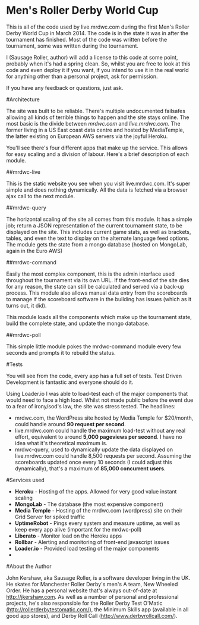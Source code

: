 Men's Roller Derby World Cup
=====

This is all of the code used by live.mrdwc.com during the first Men's Roller Derby World Cup in March 2014. The code is in the state it was in after the tournament has finished. Most of the code was written before the tournament, some was written during the tournament.

I (Sausage Roller, author) will add a license to this code at some point, probably when it's had a spring clean. So, whilst you are free to look at this code and even deploy it if you want,  if you intend to use it in the real world for anything other than a personal project, ask for permission.

If you have any feedback or questions, just ask.

#Architecture

The site was built to be reliable. There's multiple undocumented failsafes allowing all kinds of terrible things to happen and the site stays online. The most basic is the divide between _mrdwc.com_ and _live.mrdwc.com_. The former living in a US East coast data centre and hosted by MediaTemple, the latter existing on European AWS servers via the joyful Heroku.

You'll see there's four different apps that make up the service. This allows for easy scaling and a division of labour. Here's a brief description of each module.

##mrdwc-live

This is the static website you see when you visit live.mrdwc.com. It's super simple and does nothing dynamically. All the data is fetched via a browser ajax call to the next module.

##mrdwc-query

The horizontal scaling of the site all comes from this module. It has a simple job; return a JSON representation of the current tournament state, to be displayed on the site. This includes current game stats, as well as brackets, tables, and even the text to display on the alternate language feed options. The module gets the state from a mongo database (hosted on MongoLab, again in the Euro AWS)

##mrdwc-command

Easily the most complex component, this is the admin interface used throughout the tournament via its own URL. If the front-end of the site dies for any reason, the state can still be calculated and served via a back-up process. This module also allows manual data entry from the scoreboards to manage if the scoreboard software in the building has issues (which as it turns out, it did).

This module loads all the components which make up the tournament state, build the complete state, and update the mongo database.

##mrdwc-poll 

This simple little module pokes the mrdwc-command module every few seconds and prompts it to rebuild the status.

#Tests

You will see from the code, every app has a full set of tests. Test Driven Development is fantastic and everyone should do it.

Using Loader.io I was able to load-test each of the major components that would need to face a high load. Whilst not made public before the event due to a fear of irony/sod's law, the site was stress tested. The headlines:

* mrdwc.com, the WordPress site hosted by Media Temple for $20/month, could handle around **90 request per second**.
* live.mrdwc.com could handle the maximum load-test without any real effort, equivalent to around **5,000 pageviews per second**. I have no idea what it's theoretical maximum is.
* mrdwc-query, used to dynamically update the data displayed on live.mrdwc.com could handle 8,500 requests per second. Assuming the scoreboards updated once every 10 seconds (I could adjust this dynamically), that's a maximum of **85,000 concurrent users**.

#Services used

* **Heroku** - Hosting of the apps. Allowed for very good value instant scaling
* **MongoLab** - The database (the most expensive component)
* **Media Temple** - Hosting of the mrdwc.com (wordpress) site on their Grid Server for spiked traffic
* **UptimeRobot** - Pings every system and measure uptime, as well as keep every app alive (important for the mrdwc-poll)
* **Liberato** - Monitor load on the Heroku apps
* **Rollbar** - Alerting and monitoring of front-end javascript issues
* **Loader.io** - Provided load testing of the major components
* 

#About the Author

John Kershaw, aka Sausage Roller, is a software developer living in the UK. He skates for Manchester Roller Derby's men's A team, New Wheeled Order. He has a personal website that's always out-of-date at http://jkershaw.com. As well as a number of personal and professional projects, he's also responsible for the Roller Derby Test O'Matic (http://rollerderbytestomatic.com/), the Minimum Skills app (available in all good app stores), and Derby Roll Call (http://www.derbyrollcall.com/). 
